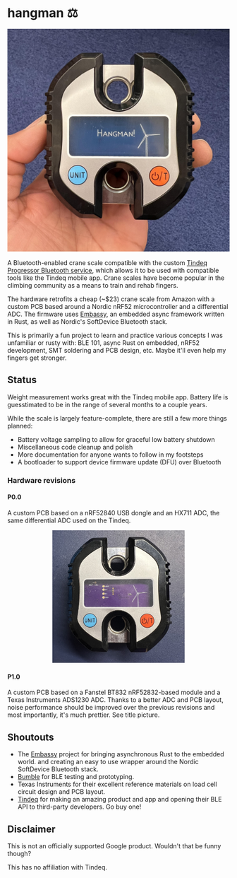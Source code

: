 # hangman ⚖️

<p align="center">
  <img src ="boards/proto1_0/assembled.jpg" width="600" alt="Assembled prototype P0.0 unit">
</p>

A Bluetooth-enabled crane scale compatible with the custom [Tindeq Progressor Bluetooth service][API],
which allows it to be used with compatible tools like the Tindeq mobile app. Crane scales have
become popular in the climbing community as a means to train and rehab fingers.

The hardware retrofits a cheap (~$23) crane scale from Amazon with a custom PCB based around a
Nordic nRF52 microcontroller and a differential ADC. The firmware uses [Embassy][Embassy], an
embedded async framework written in Rust, as well as Nordic's SoftDevice Bluetooth stack.

This is primarily a fun project to learn and practice various concepts I was unfamiliar or rusty
with: BLE 101, async Rust on embedded, nRF52 development, SMT soldering and PCB design, etc. Maybe
it'll even help my fingers get stronger.

## Status

Weight measurement works great with the Tindeq mobile app. Battery life is guesstimated to be in the
range of several months to a couple years.

While the scale is largely feature-complete, there are still a few more things planned:

* Battery voltage sampling to allow for graceful low battery shutdown
* Miscellaneous code cleanup and polish
* More documentation for anyone wants to follow in my footsteps
* A bootloader to support device firmware update (DFU) over Bluetooth

### Hardware revisions

#### P0.0

A custom PCB based on a nRF52840 USB dongle and an HX711 ADC, the same differential ADC used on the
Tindeq.

<p align="center">
  <img src ="boards/dongle_proto/assembled.jpg" width="300" alt="Assembled prototype P0.0 unit">
</p>

#### P1.0

A custom PCB based on a Fanstel BT832 nRF52832-based module and a Texas Instruments ADS1230 ADC.
Thanks to a better ADC and PCB layout, noise performance should be improved over the previous
revisions and most importantly, it's much prettier. See title picture.

## Shoutouts

* The [Embassy](https://embassy.dev) project for bringing asynchronous Rust to the embedded world.
  and creating an easy to use wrapper around the Nordic SoftDevice Bluetooth stack.
* [Bumble](https://github.com/google/bumble) for BLE testing and prototyping.
* Texas Instruments for their excellent reference materials on load cell circuit design and PCB
  layout.
* [Tindeq](https://tindeq.com/product/progressor/) for making an amazing product and app and opening
  their BLE API to third-party developers. Go buy one!

## Disclaimer

This is not an officially supported Google product. Wouldn't that be funny though?

This has no affiliation with Tindeq.

[API]: https://tindeq.com/progressor_api/
[Embassy]: https://embassy.dev/
